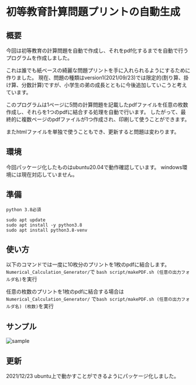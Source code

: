 # 初等教育計算問題プリントの自動生成
## 概要
今回は初等教育の計算問題を自動で作成し、それをpdf化するまでを自動で行うプログラムを作成しました。

これは誰でも紙ベースの綺麗な問題プリントを手に入れられるようにするために作りました。
現在、問題の種類はversion1(2021/09/23)では限定的(割り算、掛け算、分数計算)ですが、小学生の弟の成長とともに今後追加していこうと考えています。

このプログラムは1ページに5問の計算問題を記載したpdfファイルを任意の枚数作成し、それらを1つのpdfに結合する処理を自動で行います。
したがって、最終的に複数ページのpdfファイルが1つ作成され、印刷して使うことができます。


またhtmlファイルを単独で使うこともでき、更新すると問題は変わります。

## 環境
今回パッケージ化したものはubuntu20.04で動作確認しています。
windows環境には現在対応していません。

## 準備
```
python 3.8必須

sudo apt update
sudo apt install -y python3.8
sudo apt install python3.8-venv
```
## 使い方
以下のコマンドでは一度に10枚分のプリントを1枚のpdfに結合します。
```Numerical_Calculation_Generator/```で
```bash script/makePDF.sh (任意の出力フォルダ名)```を実行

任意の枚数のプリントを1枚のpdfに結合する場合は
```Numerical_Calculation_Generator/```
で```bash script/makePDF.sh (任意の出力フォルダ名) (枚数)```を実行
## サンプル
![sample](./sample.JPG)



## 更新
2021/12/23 ubuntu上で動かすことができるようにパッケージ化しました。

